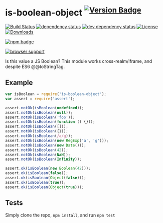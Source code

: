 # is-boolean-object <sup>[![Version Badge][2]][1]</sup>

[![Build Status][3]][4]
[![dependency status][5]][6]
[![dev dependency status][7]][8]
[![License][license-image]][license-url]
[![Downloads][downloads-image]][downloads-url]

[![npm badge][11]][1]

[![browser support][9]][10]

Is this value a JS Boolean? This module works cross-realm/iframe, and despite ES6 @@toStringTag.

## Example

```js
var isBoolean = require('is-boolean-object');
var assert = require('assert');

assert.notOk(isBoolean(undefined));
assert.notOk(isBoolean(null));
assert.notOk(isBoolean('foo'));
assert.notOk(isBoolean(function () {}));
assert.notOk(isBoolean([]));
assert.notOk(isBoolean({}));
assert.notOk(isBoolean(/a/g));
assert.notOk(isBoolean(new RegExp('a', 'g')));
assert.notOk(isBoolean(new Date()));
assert.notOk(isBoolean(42));
assert.notOk(isBoolean(NaN));
assert.notOk(isBoolean(Infinity));

assert.ok(isBoolean(new Boolean(42)));
assert.ok(isBoolean(false));
assert.ok(isBoolean(Object(false)));
assert.ok(isBoolean(true));
assert.ok(isBoolean(Object(true)));
```

## Tests
Simply clone the repo, `npm install`, and run `npm test`

[1]: https://npmjs.org/package/is-boolean-object
[2]: http://vb.teelaun.ch/ljharb/is-boolean-object.svg
[3]: https://travis-ci.org/ljharb/is-boolean-object.svg
[4]: https://travis-ci.org/ljharb/is-boolean-object
[5]: https://david-dm.org/ljharb/is-boolean-object.svg
[6]: https://david-dm.org/ljharb/is-boolean-object
[7]: https://david-dm.org/ljharb/is-boolean-object/dev-status.svg
[8]: https://david-dm.org/ljharb/is-boolean-object#info=devDependencies
[9]: https://ci.testling.com/ljharb/is-boolean-object.png
[10]: https://ci.testling.com/ljharb/is-boolean-object
[11]: https://nodei.co/npm/is-boolean-object.png?downloads=true&stars=true
[license-image]: http://img.shields.io/npm/l/is-boolean-object.svg
[license-url]: LICENSE
[downloads-image]: http://img.shields.io/npm/dm/is-boolean-object.svg
[downloads-url]: http://npm-stat.com/charts.html?package=is-boolean-object
